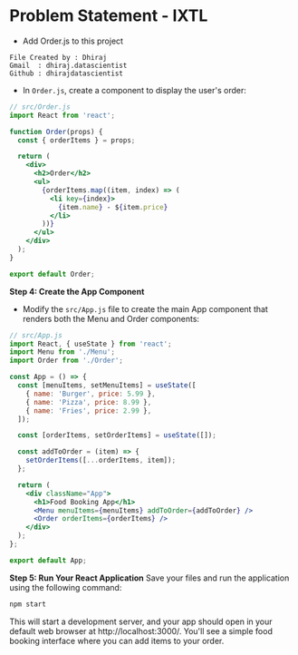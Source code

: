 # Problem Statement - IXTL 
* Add Order.js to this project

```
File Created by : Dhiraj
Gmail  : dhiraj.datascientist
Github : dhirajdatascientist
```
- In `Order.js`, create a component to display the user's order:

```jsx
// src/Order.js
import React from 'react';

function Order(props) {
  const { orderItems } = props;

  return (
    <div>
      <h2>Order</h2>
      <ul>
        {orderItems.map((item, index) => (
          <li key={index}>
            {item.name} - ${item.price}
          </li>
        ))}
      </ul>
    </div>
  );
}

export default Order;
```

**Step 4: Create the App Component**
- Modify the `src/App.js` file to create the main App component that renders both the Menu and Order components:

```jsx
// src/App.js
import React, { useState } from 'react';
import Menu from './Menu';
import Order from './Order';

const App = () => {
  const [menuItems, setMenuItems] = useState([
    { name: 'Burger', price: 5.99 },
    { name: 'Pizza', price: 8.99 },
    { name: 'Fries', price: 2.99 },
  ]);

  const [orderItems, setOrderItems] = useState([]);

  const addToOrder = (item) => {
    setOrderItems([...orderItems, item]);
  };

  return (
    <div className="App">
      <h1>Food Booking App</h1>
      <Menu menuItems={menuItems} addToOrder={addToOrder} />
      <Order orderItems={orderItems} />
    </div>
  );
};

export default App;
```

**Step 5: Run Your React Application**
Save your files and run the application using the following command:

```bash
npm start
```

This will start a development server, and your app should open in your default web browser at http://localhost:3000/. You'll see a simple food booking interface where you can add items to your order.
